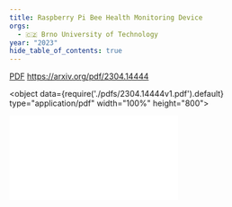 ```yaml
---
title: Raspberry Pi Bee Health Monitoring Device
orgs:
  - 🇨🇿 Brno University of Technology
year: "2023"
hide_table_of_contents: true
---
```

[PDF](pdfs/2304.14444v1.pdf)
https://arxiv.org/pdf/2304.14444

<object data={require('./pdfs/2304.14444v1.pdf').default} type="application/pdf" width="100%" height="800"></object>

![](pdfs/2304.14444v1.pdf)
